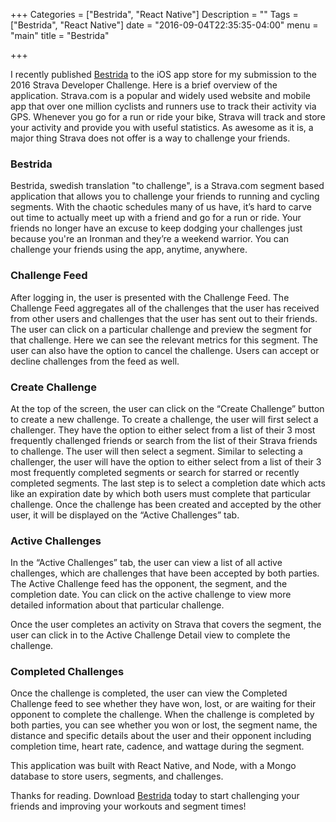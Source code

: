 +++
Categories = ["Bestrida", "React Native"]
Description = ""
Tags = ["Bestrida", "React Native"]
date = "2016-09-04T22:35:35-04:00"
menu = "main"
title = "Bestrida"

+++

I recently published [Bestrida](https://appsto.re/us/lBRCeb.i) to the iOS app store for my submission to the 2016 Strava Developer Challenge. Here is a brief overview of the application. Strava.com is a popular and widely used website and mobile app that over one million cyclists and runners use to track their activity via GPS. Whenever you go for a run or ride your bike, Strava will track and store your activity and provide you with useful statistics. As awesome as it is, a major thing Strava does not offer is a way to challenge your friends.

### Bestrida

Bestrida, swedish translation "to challenge", is a Strava.com segment based application that allows you to challenge your friends to running and cycling segments. With the chaotic schedules many of us have, it’s hard to carve out time to actually meet up with a friend and go for a run or ride. Your friends no longer have an excuse to keep dodging your challenges just because you're an Ironman and they’re a weekend warrior. You can challenge your friends using the app, anytime, anywhere.

### Challenge Feed

After logging in, the user is presented with the Challenge Feed. The Challenge Feed aggregates all of the challenges that the user has received from other users and challenges that the user has sent out to their friends. The user can click on a particular challenge and preview the segment for that challenge. Here we can see the relevant metrics for this segment. The user can also have the option to cancel the challenge. Users can accept or decline challenges from the feed as well.  

### Create Challenge

At the top of the screen, the user can click on the “Create Challenge” button to create a new challenge. To create a challenge, the user will first select a challenger. They have the option to either select from a list of their 3 most frequently challenged friends or search from the list of their Strava friends to challenge. The user will then select a segment. Similar to selecting a challenger, the user will have the option to either select from a list of their 3 most frequently completed segments or search for starred or recently completed segments. The last step is to select a completion date which acts like an expiration date by which both users must complete that particular challenge. Once the challenge has been created and accepted by the other user, it will be displayed on the “Active Challenges” tab.

### Active Challenges

In the “Active Challenges” tab, the user can view a list of all active challenges, which are challenges that have been accepted
by both parties. The Active Challenge feed has the opponent, the segment, and the completion date. You can click on the
active challenge to view more detailed information about that particular challenge.

Once the user completes an activity on Strava that covers the segment, the user can click in to the Active Challenge Detail view to complete the challenge.

### Completed Challenges

Once the challenge is completed, the user can view the Completed Challenge feed to see whether they have won, lost, or are waiting for their opponent to complete the challenge. When the challenge is completed by both parties, you can see whether you won or lost, the segment name, the distance and specific details about the user and their opponent including completion time, heart rate, cadence, and wattage during the segment.

This application was built with React Native, and Node, with a Mongo database to store users, segments, and challenges.

Thanks for reading. Download [Bestrida](https://appsto.re/us/lBRCeb.i) today to start challenging your friends and improving your workouts and segment times!
